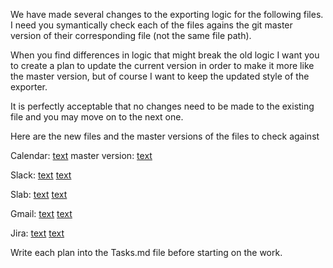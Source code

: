 We have made several changes to the exporting logic for the following files.  I need you symantically check each of the files agains the git master version of their corresponding file (not the same file path). 

When you find differences in logic that might break the old logic I want you to create a plan to update the current version in order to make it more like the master version, but of course I want to keep the updated style of the exporter.

It is perfectly acceptable that no changes need to be made to the existing file and you may move on to the next one. 

Here are the new files and the master versions of the files to check against

Calendar:
[text](../src/prefect_data_getters/exporters/calendar_exporter.py)
master version: [text](../src/prefect_data_getters/exporters/google_calendar/__init__.py)

Slack:
[text](../src/prefect_data_getters/exporters/slack_exporter.py)
[text](../src/prefect_data_getters/exporters/slack/__init__.py)

Slab:
[text](../src/prefect_data_getters/exporters/slab_exporter.py)
[text](../src/prefect_data_getters/exporters/slab/__init__.py)

Gmail: 
[text](../src/prefect_data_getters/exporters/gmail_exporter.py)
[text](../src/prefect_data_getters/exporters/gmail/__init__.py)

Jira: 
[text](../src/prefect_data_getters/exporters/jira_exporter.py)
[text](../src/prefect_data_getters/exporters/jira/__init__.py)

Write each plan into the Tasks.md file before starting on the work.
